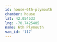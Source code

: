 ```yaml
---
id: house-6th-plymouth
chamber: house
lat: 42.054533
lng: -70.7425405
name: 6th Plymouth
van_id: '117'
---
```

